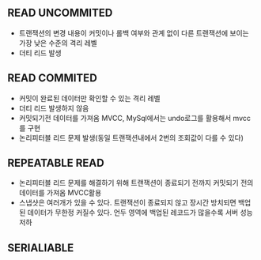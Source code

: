 ## READ UNCOMMITED
- 트랜잭션의 변경 내용이 커밋이나 롤백 여부와 관계 없이 다른 트랜잭션에 보이는 가장 낮은 수준의 격리 레벨
- 더티 리드 발생

## READ COMMITED
- 커밋이 완료된 데이터만 확인할 수 있는 격리 레벨
- 더티 리드 발생하지 않음
- 커밋되기전 데이터를 가져옴 MVCC, MySql에서는 undo로그를 활용해서 mvcc를 구현
- 논리피터블 리드 문제 발생(동일 트랜잭션내에서 2번의 조회값이 다를 수 있다)

## REPEATABLE READ
- 논리피터블 리드 문제를 해결하기 위해 트랜잭션이 종료되기 전까지 커밋되기 전의 데이터를 가져옴 MVCC활용
- 스냅샷은 여러개가 있을 수 있다. 트랜잭션이 종료되지 않고 장시간 방치되면 백업된 데이터가 무한정 커질수 있다.
언두 영역에 백업된 레코드가 많을수록 서버 성능 저하

## SERIALIABLE